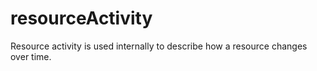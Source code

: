 # resourceActivity

Resource activity is used internally to describe how a resource changes over time.
